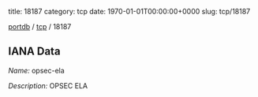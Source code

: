 title: 18187
category: tcp
date: 1970-01-01T00:00:00+0000
slug: tcp/18187

[portdb](/) / [tcp](/category/tcp.html) / 18187


## IANA Data

_Name:_ opsec-ela

_Description:_ OPSEC ELA

